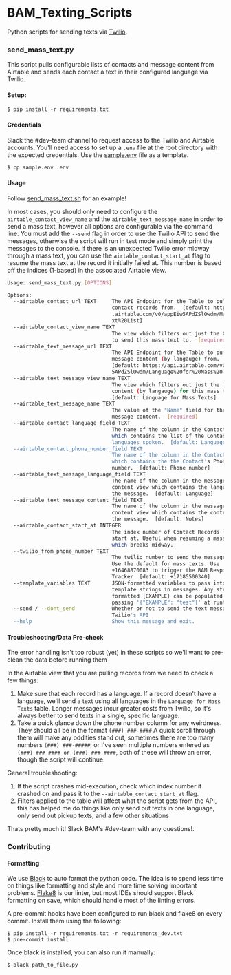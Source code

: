 # BAM_Texting_Scripts

Python scripts for sending texts via [Twilio](https://pypi.org/project/twilio/).

### send_mass_text.py

This script pulls configurable lists of contacts and message content from Airtable and sends each contact a text in their configured language via Twilio.
#### Setup:
```
$ pip install -r requirements.txt
```

#### Credentials
Slack the #dev-team channel to request access to the Twilio and Airtable accounts. You'll need access to set up a `.env` file at the root directory with the expected credentials. Use the [sample.env](sample.env) file as a template.
```bash
$ cp sample.env .env
```


#### Usage

Follow [send_mass_text.sh](send_mass_text.sh) for an example!

In most cases, you should only need to configure the `airtable_contact_view_name` and the `airtable_text_message_name` in order to send a mass text, however all options are configurable via the command line. You must add the `--send` flag in order to use the Twilio API to send the messages, otherwise the script will run in test mode and simply print the messages to the console. If there is an unexpected Twilio error midway through a mass text, you can use the `airtable_contact_start_at` flag to resume the mass text at the record it initially failed at. This number is based off the indices (1-based) in the associated Airtable view.

```bash
Usage: send_mass_text.py [OPTIONS]

Options:
  --airtable_contact_url TEXT     The API Endpoint for the Table to pull the
                                  contact records from.  [default: https://api
                                  .airtable.com/v0/appEiw5APdZSlOwdm/Mass%20Te
                                  xt%20List]
  --airtable_contact_view_name TEXT
                                  The view which filters out just the Contacts
                                  to send this mass text to.  [required]
  --airtable_text_message_url TEXT
                                  The API Endpoint for the Table to pull the
                                  message content (by langauge) from.
                                  [default: https://api.airtable.com/v0/appEiw
                                  5APdZSlOwdm/Language%20for%20Mass%20Texts]
  --airtable_text_message_view_name TEXT
                                  The view which filters out just the message
                                  content (by langauge) for this mass text.
                                  [default: Language for Mass Texts]
  --airtable_text_message_name TEXT
                                  The value of the "Name" field for the
                                  message content.  [required]
  --airtable_contact_language_field TEXT
                                  The name of the column in the Contact view
                                  which contains the list of the Contact's
                                  languages spoken.  [default: Language]
  --airtable_contact_phone_number_field TEXT
                                  The name of the column in the Contact view
                                  which contains the the Contact's Phone
                                  number.  [default: Phone number]
  --airtable_text_message_language_field TEXT
                                  The name of the column in the message
                                  content view which contains the language of
                                  the message.  [default: Language]
  --airtable_text_message_content_field TEXT
                                  The name of the column in the message
                                  content view which contains the content for
                                  the message.  [default: Notes]
  --airtable_contact_start_at INTEGER
                                  The index number of Contact Records list to
                                  start at. Useful when resuming a mass text
                                  which breaks midway.
  --twilio_from_phone_number TEXT
                                  The twilio number to send the message from.
                                  Use the default for mass texts. Use
                                  +16468870083 to trigger the BAM Response
                                  Tracker  [default: +17185500340]
  --template_variables TEXT       JSON-formatted variables to pass into
                                  template strings in messages. Any string
                                  formatted {EXAMPLE} can be populated by
                                  passing '{"EXAMPLE": "test"}' at runtime.
  --send / --dont_send            Whether or not to send the text messages via
                                  Twilio's API
  --help                          Show this message and exit.                       Show this message and exit.
```

#### Troubleshooting/Data Pre-check

The error handling isn't too robust (yet) in these scripts so we'll want to pre-clean the data before running them

In the Airtable view that you are pulling records from we need to check a few things:

  1. Make sure that each record has a language. If a record doesn't have a language, we'll send a text using all languages in the `Language for Mass Texts` table. Longer messages incur greater costs from Twilio, so it's always better to send texts in a single, specific language.
  2. Take a quick glance down the phone number column for any weirdness. They should all be in the format `(###) ###-####`
     A quick scroll through them will make any oddities stand out, sometimes there are too many numbers `(###) ###-#####`, 
     or I've seen multiple numbers entered as `(###) ###-#### or (###) ###-####`, both of these will throw an error, though the script will continue.

General troubleshooting:
  1. If the script crashes mid-execution, check which index number it crashed on and pass it to the `--airtable_contact_start_at` flag.
  2. Filters applied to the table will affect what the script gets from the API, this has helped me do things like only send out texts in one language, only send out pickup texts, and a few other situations

Thats pretty much it! Slack BAM's #dev-team with any questions!.

### Contributing

#### Formatting
We use [Black](https://black.readthedocs.io/en/stable/) to auto format the python code. The idea is to spend less time on things like formatting and style and more time solving important problems. [Flake8](https://github.com/pycqa/flake8) is our linter, but most IDEs should support Black formatting on save, which should handle most of the linting errors.

A pre-commit hooks have been configured to run black and flake8 on every commit. Install them using the following:
```
$ pip install -r requirements.txt -r requirements_dev.txt
$ pre-commit install
```
Once black is installed, you can also run it manually:
```
$ black path_to_file.py
```
